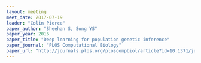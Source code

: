 ```yaml
---
layout: meeting
meet_date: 2017-07-19
leader: "Colin Pierce"
paper_author: "Sheehan S, Song YS"
paper_year: 2016
paper_title: "Deep learning for population genetic inference"
paper_journal: "PLOS Computational Biology"
paper_url: "http://journals.plos.org/ploscompbiol/article?id=10.1371/journal.pcbi.1004845"
---
```

